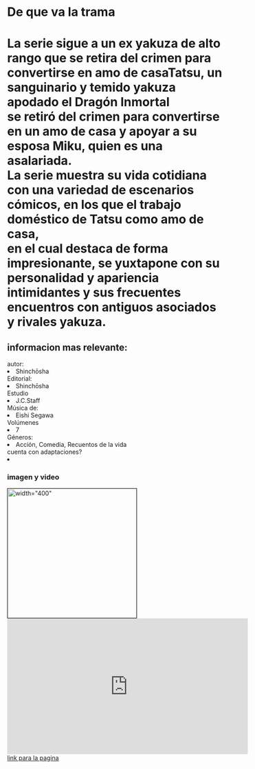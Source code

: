 <html>
<head>
<title>
de yakuza a amo de casa
</title>
<script language="javascript">
var nom;
var fechaAC;
var fechaNC;
var edad;
nom=prompt("Escrube tu nombre","nombre");
fechaAC=prompt("Escribe la fecha del año actual","fecha actual");
fechaNC=prompt("Escribe tu año de nacimiento","año de nacimiento");
edad = fechaAC-fechaNC;
alert("Mucho gusto"+ nom + "tu edad es"+ edad);
</script>
</head>
<link href="color.css" rel="stylesheet" type="text/css">
<boby>
<h1>
De que va la trama
<h1>
<p>
La serie sigue a un ex yakuza de alto rango que se retira del crimen para convertirse en amo de casaTatsu, un sanguinario y temido yakuza apodado el Dragón Inmortal<br /> 
se retiró del crimen para convertirse en un amo de casa y apoyar a su esposa Miku, quien es una asalariada.<br /> 
La serie muestra su vida cotidiana con una variedad de escenarios cómicos, en los que el trabajo doméstico de Tatsu como amo de casa,<br /> 
en el cual destaca de forma impresionante, se yuxtapone con su personalidad y apariencia intimidantes y sus frecuentes <br /> 
encuentros con antiguos asociados y rivales yakuza.<br /> 
</p>
<h2>
informacion mas relevante:
</h2>
autor:
<li>
Shinchōsha
</li>
Editorial:
<li>
Shinchōsha
</li>
Estudio
<li>
J.C.Staff
</li>
Música de:
<li>
 Eishi Segawa
</li>
Volúmenes
<li>
7
</li>
Géneros:
<li>
 Acción, Comedia, Recuentos de la vida
</li>
cuenta con adaptaciones?
<li
cuenta con una adaptacion a netflix
</li>
<h3>
imagen y video
</h3>
<img src ="C:\Users\USUARIO\Pictures\Desktop\block notas\amo de casa.JPG"border="1"alt= width="400" height="300">
<iframe width="560" height="315" src="https://www.youtube.com/embed/IwPtihmUyS4" title="YouTube video player" frameborder="0" allow="accelerometer; autoplay; clipboard-write; encrypted-media; gyroscope; picture-in-picture" allowfullscreen></iframe>
<a href ="file:///C:/Users/USUARIO/Pictures/Desktop/block%20notas/index%20doble.html "> link para la pagina</a>
</boby>
</html>
